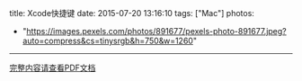 title: Xcode快捷键
date: 2015-07-20 13:16:10
tags: ["Mac"]
photos:
  - "https://images.pexels.com/photos/891677/pexels-photo-891677.jpeg?auto=compress&cs=tinysrgb&h=750&w=1260"
---
[完整内容请查看PDF文档](http://bobjoy.qiniudn.com/XcodeCheatSheet.pdf)
